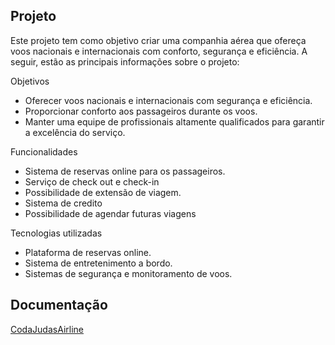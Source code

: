 ## Projeto

Este projeto tem como objetivo criar uma companhia aérea que ofereça voos nacionais e internacionais com conforto, segurança e eficiência. A seguir, estão as principais informações sobre o projeto:

Objetivos

- Oferecer voos nacionais e internacionais com segurança e eficiência.
- Proporcionar conforto aos passageiros durante os voos.
- Manter uma equipe de profissionais altamente qualificados para garantir a excelência do serviço.

Funcionalidades

- Sistema de reservas online para os passageiros.
- Serviço de check out e check-in
- Possibilidade de extensão de viagem.
- Sistema de credito
- Possibilidade de agendar futuras viagens

Tecnologias utilizadas

- Plataforma de reservas online.
- Sistema de entretenimento a bordo.
- Sistemas de segurança e monitoramento de voos.

## Documentação

[CodaJudasAirline](https://coda.io/d/Judas-Airline_dgVN3q-HBvs/Figma_su6kI#_luYef)
